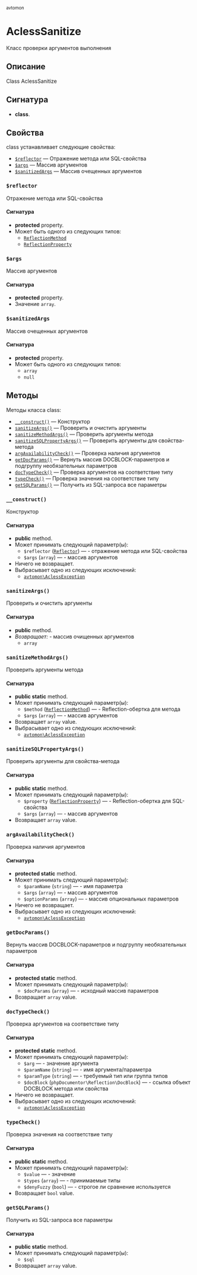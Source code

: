 <small>avtomon</small>

AclessSanitize
==============

Класс проверки аргументов выполнения

Описание
-----------

Class AclessSanitize

Сигнатура
---------

- **class**.

Свойства
----------

class устанавливает следующие свойства:

- [`$reflector`](#$reflector) &mdash; Отражение метода или SQL-свойства
- [`$args`](#$args) &mdash; Массив аргументов
- [`$sanitizedArgs`](#$sanitizedArgs) &mdash; Массив очещенных аргументов

### `$reflector` <a name="reflector"></a>

Отражение метода или SQL-свойства

#### Сигнатура

- **protected** property.
- Может быть одного из следующих типов:
    - [`ReflectionMethod`](http://php.net/class.ReflectionMethod)
    - [`ReflectionProperty`](http://php.net/class.ReflectionProperty)

### `$args` <a name="args"></a>

Массив аргументов

#### Сигнатура

- **protected** property.
- Значение `array`.

### `$sanitizedArgs` <a name="sanitizedArgs"></a>

Массив очещенных аргументов

#### Сигнатура

- **protected** property.
- Может быть одного из следующих типов:
    - `array`
    - `null`

Методы
-------

Методы класса class:

- [`__construct()`](#__construct) &mdash; Конструктор
- [`sanitizeArgs()`](#sanitizeArgs) &mdash; Проверить и очистить аргументы
- [`sanitizeMethodArgs()`](#sanitizeMethodArgs) &mdash; Проверить аргументы метода
- [`sanitizeSQLPropertyArgs()`](#sanitizeSQLPropertyArgs) &mdash; Проверить аргументы для свойства-метода
- [`argAvailabilityCheck()`](#argAvailabilityCheck) &mdash; Проверка наличия аргументов
- [`getDocParams()`](#getDocParams) &mdash; Вернуть массив DOCBLOCK-параметров и подгруппу необязательных параметров
- [`docTypeCheck()`](#docTypeCheck) &mdash; Проверка аргументов на соответствие типу
- [`typeCheck()`](#typeCheck) &mdash; Проверка значения на соответствие типу
- [`getSQLParams()`](#getSQLParams) &mdash; Получить из SQL-запроса все параметры

### `__construct()` <a name="__construct"></a>

Конструктор

#### Сигнатура

- **public** method.
- Может принимать следующий параметр(ы):
    - `$reflector` ([`Reflector`](http://php.net/class.Reflector)) &mdash; - отражение метода или SQL-свойства
    - `$args` (`array`) &mdash; - массив аргументов
- Ничего не возвращает.
- Выбрасывает одно из следующих исключений:
    - [`avtomon\AclessException`](../avtomon/AclessException.md)

### `sanitizeArgs()` <a name="sanitizeArgs"></a>

Проверить и очистить аргументы

#### Сигнатура

- **public** method.
- _Возвращает:_ - массив очищенных аргументов
    - `array`

### `sanitizeMethodArgs()` <a name="sanitizeMethodArgs"></a>

Проверить аргументы метода

#### Сигнатура

- **public static** method.
- Может принимать следующий параметр(ы):
    - `$method` ([`ReflectionMethod`](http://php.net/class.ReflectionMethod)) &mdash; - Reflection-обертка для метода
    - `$args` (`array`) &mdash; - массив аргументов
- Возвращает `array` value.
- Выбрасывает одно из следующих исключений:
    - [`avtomon\AclessException`](../avtomon/AclessException.md)

### `sanitizeSQLPropertyArgs()` <a name="sanitizeSQLPropertyArgs"></a>

Проверить аргументы для свойства-метода

#### Сигнатура

- **public static** method.
- Может принимать следующий параметр(ы):
    - `$property` ([`ReflectionProperty`](http://php.net/class.ReflectionProperty)) &mdash; - Reflection-обертка для SQL-свойства
    - `$args` (`array`) &mdash; - массив аргументов
- Возвращает `array` value.

### `argAvailabilityCheck()` <a name="argAvailabilityCheck"></a>

Проверка наличия аргументов

#### Сигнатура

- **protected static** method.
- Может принимать следующий параметр(ы):
    - `$paramName` (`string`) &mdash; - имя параметра
    - `$args` (`array`) &mdash; - массив аргументов
    - `$optionParams` (`array`) &mdash; - массив опциональных параметров
- Ничего не возвращает.
- Выбрасывает одно из следующих исключений:
    - [`avtomon\AclessException`](../avtomon/AclessException.md)

### `getDocParams()` <a name="getDocParams"></a>

Вернуть массив DOCBLOCK-параметров и подгруппу необязательных параметров

#### Сигнатура

- **protected static** method.
- Может принимать следующий параметр(ы):
    - `$docParams` (`array`) &mdash; - исходный массив параметров
- Возвращает `array` value.

### `docTypeCheck()` <a name="docTypeCheck"></a>

Проверка аргументов на соответствие типу

#### Сигнатура

- **protected static** method.
- Может принимать следующий параметр(ы):
    - `$arg` &mdash; - значение аргумента
    - `$paramName` (`string`) &mdash; - имя аргумента/параметра
    - `$paramType` (`string`) &mdash; - требуемый тип или группа типов
    - `$docBlock` (`phpDocumentor\Reflection\DocBlock`) &mdash; - ссылка объект DOCBLOCK метода или свойства
- Ничего не возвращает.
- Выбрасывает одно из следующих исключений:
    - [`avtomon\AclessException`](../avtomon/AclessException.md)

### `typeCheck()` <a name="typeCheck"></a>

Проверка значения на соответствие типу

#### Сигнатура

- **public static** method.
- Может принимать следующий параметр(ы):
    - `$value` &mdash; - значение
    - `$types` (`array`) &mdash; - принимаемые типы
    - `$denyFuzzy` (`bool`) &mdash; - строгое ли сравнение используется
- Возвращает `bool` value.

### `getSQLParams()` <a name="getSQLParams"></a>

Получить из SQL-запроса все параметры

#### Сигнатура

- **public static** method.
- Может принимать следующий параметр(ы):
    - `$sql`
- Возвращает `array` value.

